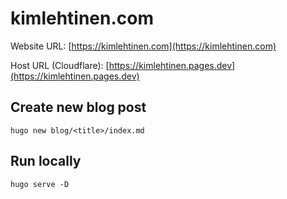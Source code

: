 # kimlehtinen.com

Website URL: [https://kimlehtinen.com](https://kimlehtinen.com)

Host URL (Cloudflare): [https://kimlehtinen.pages.dev](https://kimlehtinen.pages.dev)

## Create new blog post
```
hugo new blog/<title>/index.md
```

## Run locally
```
hugo serve -D
```
